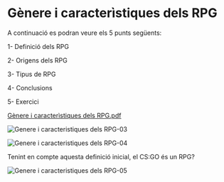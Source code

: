 # Gènere i caracterìstiques dels RPG

A continuació es podran veure els 5 punts següents:

1- Definició dels RPG

2- Origens dels RPG

3- Tipus de RPG

4- Conclusions

5- Exercici


[Gènere i caracterìstiques dels RPG.pdf](https://github.com/Xarderos/Xarderos-github.com-XaviPrats-RPG-Genre-and-features/files/10796653/Genere.i.caracteristiques.dels.RPG.pdf)


![Genere i caracteristiques dels RPG-03](https://user-images.githubusercontent.com/99949891/220437216-9e11e1b3-cfc2-4209-9879-ddee5b6eb8cd.png)

![Genere i caracteristiques dels RPG-04](https://user-images.githubusercontent.com/99949891/220437714-eed12019-f298-4d16-9dec-5bcfde1d38ba.png)

Tenint en compte aquesta definició inicial, el CS:GO és un RPG?

![Genere i caracteristiques dels RPG-05](https://user-images.githubusercontent.com/99949891/220437786-6072a5ca-fa54-468f-b32f-efe946fcb2d6.png)
